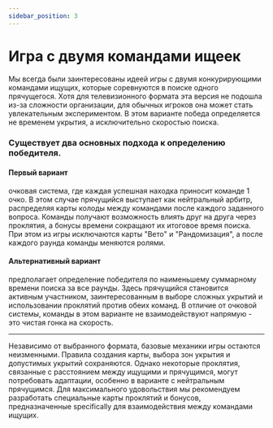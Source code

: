 ```yaml
---
sidebar_position: 3
---
```


# Игра с двумя командами ищеек

Мы всегда были заинтересованы идеей игры с двумя конкурирующими командами ищущих, которые соревнуются в поиске одного прячущегося. Хотя для телевизионного формата эта версия не подошла из-за сложности организации, для обычных игроков она может стать увлекательным экспериментом. В этом варианте победа определяется не временем укрытия, а исключительно скоростью поиска.

### Существует два основных подхода к определению победителя. 

#### Первый вариант 
очковая система, где каждая успешная находка приносит команде 1 очко. В этом случае прячущийся выступает как нейтральный арбитр, распределяя карты колоды между командами после каждого заданного вопроса. Команды получают возможность влиять друг на друга через проклятия, а бонусы времени сокращают их итоговое время поиска. При этом из игры исключаются карты "Вето" и "Рандомизация", а после каждого раунда команды меняются ролями.

#### Альтернативный вариант 
предполагает определение победителя по наименьшему суммарному времени поиска за все раунды. Здесь прячущийся становится активным участником, заинтересованным в выборе сложных укрытий и использовании проклятий против обеих команд. В отличие от очковой системы, команды в этом варианте не взаимодействуют напрямую - это чистая гонка на скорость.


__________________________________________________________________________________________________________________________________________________________________________________________________________________________________________________________________________________________________________________________

Независимо от выбранного формата, базовые механики игры остаются неизменными. Правила создания карты, выбора зон укрытия и допустимых укрытий сохраняются. Однако некоторые проклятия, связанные с расстоянием между ищущими и прячущимся, могут потребовать адаптации, особенно в варианте с нейтральным прячущимся. Для максимального удовольствия мы рекомендуем разработать специальные карты проклятий и бонусов, предназначенные specifically для взаимодействия между командами ищущих.

